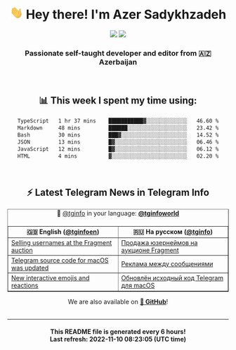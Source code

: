 <div align="center">
	<div>
		<h1>
      <img src="./assets/hi.gif" width="30px"> Hey there! I'm Azer Sadykhzadeh
    </h1>
    <img height="18" src="https://komarev.com/ghpvc/?username=sadykhzadeh&label=Views&color=2081c1&style=flat-square" />
		<a href="https://wakatime.com/@Azer"> <img height="18" src="https://wakatime.com/badge/user/f80ae27a-c328-426f-a381-bc84136e2dd6.svg" /> </a>
    <h3>
      Passionate self-taught developer and editor from 🇦🇿 Azerbaijan
    </h3>
  </div>
  <br>

<h2>📊 This week I spent my time using:</h2>

<!--START_SECTION:waka-->

```text
TypeScript   1 hr 37 mins    ███████████▓░░░░░░░░░░░░░   46.60 %
Markdown     48 mins         ██████░░░░░░░░░░░░░░░░░░░   23.42 %
Bash         30 mins         ███▓░░░░░░░░░░░░░░░░░░░░░   14.52 %
JSON         13 mins         █▓░░░░░░░░░░░░░░░░░░░░░░░   06.46 %
JavaScript   12 mins         █▓░░░░░░░░░░░░░░░░░░░░░░░   06.12 %
HTML         4 mins          ▓░░░░░░░░░░░░░░░░░░░░░░░░   02.20 %
```

<!--END_SECTION:waka-->

<br>

<h2>⚡️ Latest Telegram News in Telegram Info</h2>
  <table border>
		<tr>
			<th width="50%">🇬🇧 English (<a href="https://t.me/tginfoen">@tginfoen</a>)</th>
			<th>🇷🇺 На русском (<a href="https://t.me/tginfo">@tginfo</a>)</th>
		</tr>
		<caption>🚩 <a href="https://t.me/tginfo">@tginfo</a> in your language: <a href="https://t.me/tginfoworld"><b>@tginfoworld</b></a><caption/>
  <tr><td><a href="https://t.me/tginfoen/1528">Selling usernames at the Fragment auction</a></td>
    <td><a href="https://t.me/tginfo/3488">Продажа юзернеймов на аукционе Fragment</a></td></tr><tr><td><a href="https://t.me/tginfoen/1527">Telegram source code for macOS was updated</a></td>
    <td><a href="https://t.me/tginfo/3487">Реклама между сообщениями</a></td></tr><tr><td><a href="https://t.me/tginfoen/1526">New interactive emojis and reactions </a></td>
    <td><a href="https://t.me/tginfo/3486">Обновлён исходный код Telegram для macOS</a></td></tr>
</table>
We are also available on <a href="https://github.com/tginfo"><b>🐙 GitHub</b></a>!
</div>

<br>
<hr>
<h4 align="center">This README file is generated <b>every 6 hours</b>!</br>Last refresh: <b>2022-11-10 08:23:05 (UTC time)</b></h4>
